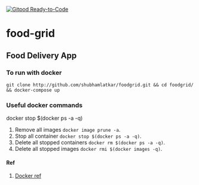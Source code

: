 [![Gitpod Ready-to-Code](https://img.shields.io/badge/Gitpod-Ready--to--Code-blue?logo=gitpod)](https://gitpod.io/#https://github.com/shubhamlatkar/foodgrid)

# food-grid

## Food Delivery App

### To run with docker

```
git clone http://github.com/shubhamlatkar/foodgrid.git && cd foodgrid/ && docker-compose up
```

### Useful docker commands

docker stop $(docker ps -a -q)

1. Remove all images `docker image prune -a`.
2. Stop all container `docker stop $(docker ps -a -q)`.
3. Delete all stopped containers `docker rm $(docker ps -a -q)`.
4. Delete all stopped images `docker rmi $(docker images -q)`.

#### Ref

1. [Docker ref](https://www.codenotary.com/blog/extremely-useful-docker-commands/)
